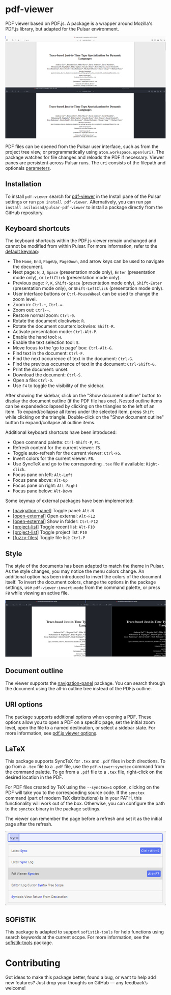 # pdf-viewer

PDF viewer based on PDF.js. A package is a wrapper around Mozilla's PDF.js library, but adapted for the Pulsar environment.

![title-pic](https://github.com/asiloisad/pulsar-pdf-viewer/blob/master/assets/title-pic.png?raw=true)

PDF files can be opened from the Pulsar user interface, such as from the project tree view, or programmatically using `atom.workspace.open(uri)`. The package watches for file changes and reloads the PDF if necessary. Viewer panes are persistent across Pulsar runs. The `uri` consists of the filepath and optionals [parameters](https://github.com/mozilla/pdf.js/wiki/Viewer-options).

## Installation

To install `pdf-viewer` search for [pdf-viewer](https://web.pulsar-edit.dev/packages/pdf-viewer) in the Install pane of the Pulsar settings or run `ppm install pdf-viewer`. Alternatively, you can run `ppm install asiloisad/pulsar-pdf-viewer` to install a package directly from the GitHub repository.

## Keyboard shortcuts

The keyboard shortcuts within the PDF.js viewer remain unchanged and cannot be modified from within Pulsar. For more information, refer to the [default keymap](https://github.com/mozilla/pdf.js/wiki/Frequently-Asked-Questions#faq-shortcuts):

- The `Home`, `End`, `PageUp`, `PageDown`, and arrow keys can be used to navigate the document.
- Next page: `N`, `J`, `Space` (presentation mode only), `Enter` (presentation mode only), or `LeftClick` (presentation mode only).
- Previous page: `P`, `K`, `Shift-Space` (presentation mode only), `Shift-Enter` (presentation mode only), or `Shift-LeftClick` (presentation mode only).
- User interface buttons or `Ctrl-MouseWheel` can be used to change the zoom level.
- Zoom in: `Ctrl-+`, `Ctrl-=`.
- Zoom out: `Ctrl--`.
- Restore normal zoom: `Ctrl-0`.
- Rotate the document clockwise: `R`.
- Rotate the document counterclockwise: `Shift-R`.
- Activate presentation mode: `Ctrl-Alt-P`.
- Enable the hand tool: `H`.
- Enable the text selection tool: `S`.
- Move focus to the 'go to page' box: `Ctrl-Alt-G`.
- Find text in the document: `Ctrl-F`.
- Find the next occurrence of text in the document: `Ctrl-G`.
- Find the previous occurrence of text in the document: `Ctrl-Shift-G`.
- Print the document: unset.
- Download the document: `Ctrl-S`.
- Open a file: `Ctrl-O`.
- Use `F4` to toggle the visibility of the sidebar.

After showing the sidebar, click on the "Show document outline" button to display the document outline (if the PDF file has one). Nested outline items can be expanded/collapsed by clicking on the triangles to the left of an item. To expand/collapse all items under the selected item, press `Shift` while clicking on the triangle. Double-click on the "Show document outline" button to expand/collapse all outline items.

Additional keyboard shortcuts have been introduced:

- Open command palette: `Ctrl-Shift-P`, `F1`.
- Refresh content for the current viewer: `F5`.
- Toggle auto-refresh for the current viewer: `Ctrl-F5`.
- Invert colors for the current viewer: `F8`.
- Use SyncTeX and go to the corresponding `.tex` file if available: `Right-click`.
- Focus pane on left: `Alt-Left`
- Focus pane above: `Alt-Up`
- Focus pane on right: `Alt-Right`
- Focus pane below: `Alt-Down`

Some keymap of external packages have been implemented:
- [[navigation-panel](https://github.com/asiloisad/pulsar-navigation-panel)] Toggle panel: `Alt-N`
- [[open-external](https://github.com/asiloisad/pulsar-open-external)] Open external: `Alt-F12`
- [[open-external](https://github.com/asiloisad/pulsar-open-external)] Show in folder: `Ctrl-F12`
- [[project-list](https://github.com/asiloisad/pulsar-project-list)] Toggle recent list: `Alt-F10`
- [[project-list](https://github.com/asiloisad/pulsar-project-list)] Toggle project list: `F10`
- [[fuzzy-files](https://github.com/asiloisad/pulsar-fuzzy-files)] Toggle file list: `Ctrl-P`

## Style

The style of the documents has been adapted to match the theme in Pulsar. As the style changes, you may notice the menu colors change. An additional option has been introduced to invert the colors of the document itself. To invert the document colors, change the options in the package settings, use `pdf-viewer:invert-mode` from the command palette, or press `F8` while viewing an active file.

![dark-mode](https://github.com/asiloisad/pulsar-pdf-viewer/blob/master/assets/dark-mode.png?raw=true)

## Document outline

The viewer supports the [navigation-panel](https://github.com/asiloisad/pulsar-navigation-panel) package. You can search through the document using the all-in outline tree instead of the PDFjs outline.

## URI options

The package supports additional options when opening a PDF. These options allow you to open a PDF on a specific page, set the initial zoom level, open the file to a named destination, or select a sidebar state. For more information, see [pdf.js viewer options](https://github.com/mozilla/pdf.js/wiki/Viewer-options).

## LaTeX

This package supports SyncTeX for `.tex` and `.pdf` files in both directions. To go from a `.tex` file to a `.pdf` file, use the `pdf-viewer:synctex` command from the command palette. To go from a `.pdf` file to a `.tex` file, right-click on the desired location in the PDF.

For PDF files created by TeX using the `--synctex=1` option, clicking on the PDF will take you to the corresponding source code. If the `synctex` command (part of modern TeX distributions) is in your PATH, this functionality will work out of the box. Otherwise, you can configure the path to the `synctex` binary in the package settings.

The viewer can remember the page before a refresh and set it as the initial page after the refresh.

![latex-synctex](https://github.com/asiloisad/pulsar-pdf-viewer/blob/master/assets/latex-synctex.png?raw=true)

## SOFiSTiK

This package is adapted to support `sofistik-tools` for help functions using search keywords at the current scope. For more information, see the [sofistik-tools](https://github.com/asiloisad/pulsar-sofistik-tools) package.

# Contributing

Got ideas to make this package better, found a bug, or want to help add new features? Just drop your thoughts on GitHub — any feedback’s welcome!
